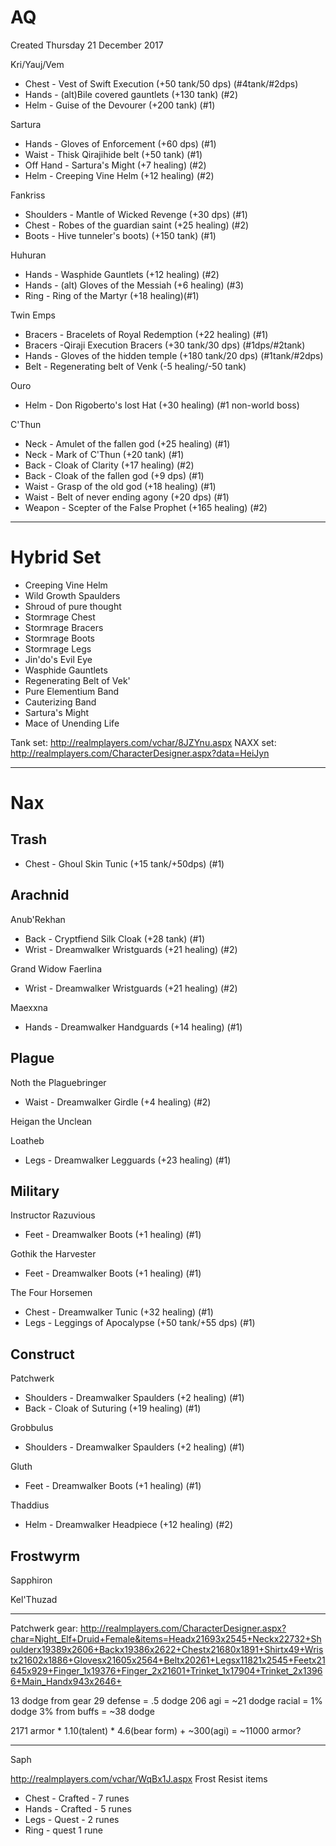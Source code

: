 AQ
==
Created Thursday 21 December 2017

Kri/Yauj/Vem
* Chest - Vest of Swift Execution (+50 tank/50 dps) (#4tank/#2dps)
* Hands - (alt)Bile covered gauntlets (+130 tank) (#2)
* Helm - Guise of the Devourer (+200 tank) (#1)

Sartura
* Hands - Gloves of Enforcement (+60 dps) (#1)
* Waist - Thisk Qirajihide belt (+50 tank) (#1)
* Off Hand - Sartura's Might (+7 healing) (#2)
* Helm - Creeping Vine Helm (+12 healing) (#2)

Fankriss
* Shoulders - Mantle of Wicked Revenge (+30 dps) (#1)
* Chest - Robes of the guardian saint (+25 healing) (#2)
* Boots - Hive tunneler's boots) (+150 tank) (#1)

Huhuran
* Hands - Wasphide Gauntlets (+12 healing) (#2)
* Hands - (alt) Gloves of the Messiah (+6 healing) (#3)
* Ring - Ring of the Martyr (+18 healing)(#1)

Twin Emps
* Bracers - Bracelets of Royal Redemption (+22 healing) (#1)
* Bracers -Qiraji Execution Bracers (+30 tank/30 dps) (#1dps/#2tank)
* Hands - Gloves of the hidden temple (+180 tank/20 dps) (#1tank/#2dps)
* Belt - Regenerating belt of Venk (-5 healing/-50 tank) 

Ouro
* Helm - Don Rigoberto's lost Hat (+30 healing) (#1 non-world boss)

C'Thun
* Neck - Amulet of the fallen god (+25 healing) (#1)
* Neck - Mark of C'Thun (+20 tank) (#1)
* Back - Cloak of Clarity (+17 healing) (#2)
* Back - Cloak of the fallen god (+9 dps) (#1)
* Waist - Grasp of the old god (+18 healing) (#1)
* Waist - Belt of never ending agony (+20 dps) (#1)
* Weapon - Scepter of the False Prophet (+165 healing) (#2)




----
Hybrid Set
==
* Creeping Vine Helm
* Wild Growth Spaulders
* Shroud of pure thought
* Stormrage Chest
* Stormrage Bracers
* Stormrage Boots
* Stormrage Legs
* Jin'do's Evil Eye
* Wasphide Gauntlets
* Regenerating Belt of Vek'
* Pure Elementium Band
* Cauterizing Band
* Sartura's Might
* Mace of Unending Life

Tank set: http://realmplayers.com/vchar/8JZYnu.aspx
NAXX set: http://realmplayers.com/CharacterDesigner.aspx?data=HeiJyn

---

Nax
==

Trash
---
* Chest - Ghoul Skin Tunic (+15 tank/+50dps) (#1)

Arachnid
---
Anub'Rekhan
* Back - Cryptfiend Silk Cloak (+28 tank) (#1)
* Wrist - Dreamwalker Wristguards (+21 healing) (#2)

Grand Widow Faerlina
* Wrist - Dreamwalker Wristguards (+21 healing) (#2)

Maexxna
* Hands - Dreamwalker Handguards (+14 healing) (#1)

Plague
---
Noth the Plaguebringer
* Waist - Dreamwalker Girdle (+4 healing) (#2)

Heigan the Unclean

Loatheb
* Legs - Dreamwalker Legguards (+23 healing) (#1)

Military
---
Instructor Razuvious
* Feet - Dreamwalker Boots (+1 healing) (#1)

Gothik the Harvester
* Feet - Dreamwalker Boots (+1 healing) (#1)

The Four Horsemen
* Chest - Dreamwalker Tunic (+32 healing) (#1)
* Legs - Leggings of Apocalypse (+50 tank/+55 dps) (#1)


Construct
---
Patchwerk
* Shoulders - Dreamwalker Spaulders (+2 healing) (#1)
* Back - Cloak of Suturing (+19 healing) (#1)

Grobbulus
* Shoulders - Dreamwalker Spaulders (+2 healing) (#1)

Gluth
* Feet - Dreamwalker Boots (+1 healing) (#1)

Thaddius
* Helm - Dreamwalker Headpiece (+12 healing) (#2)

Frostwyrm
---
Sapphiron

Kel'Thuzad




-----
Patchwerk gear:
http://realmplayers.com/CharacterDesigner.aspx?char=Night_Elf+Druid+Female&items=Headx21693x2545+Neckx22732+Shoulderx19389x2606+Backx19386x2622+Chestx21680x1891+Shirtx49+Wristx21602x1886+Glovesx21605x2564+Beltx20261+Legsx11821x2545+Feetx21645x929+Finger_1x19376+Finger_2x21601+Trinket_1x17904+Trinket_2x13966+Main_Handx943x2646+

13 dodge from gear
29 defense = .5 dodge
206 agi = ~21 dodge
racial = 1% dodge
3% from buffs
= ~38 dodge 

2171 armor * 1.10(talent) * 4.6(bear form) + ~300(agi) = ~11000 armor?

---
Saph

http://realmplayers.com/vchar/WqBx1J.aspx
Frost Resist items
* Chest - Crafted - 7 runes
* Hands - Crafted - 5 runes
* Legs - Quest - 2 runes
* Ring - quest 1 rune
